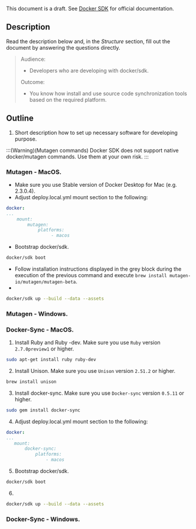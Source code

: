 
This document is a draft. See [Docker SDK](https://documentation.spryker.com/docs/docker-sdk) for official documentation.

## Description
Read the description below and, in the *Structure* section, fill out the document by answering the questions directly.

> Audience:
>
> - Developers who are developing with docker/sdk.
>
> Outcome:
> - You know how install and use source code synchronization tools based on the required platform.

## Outline
1. Short description how to set up necessary software for developing purpose.


:::(Warning)(Mutagen commands)
Docker SDK does not support native docker/mutagen commands. Use them at your own risk.
:::



### Mutagen - MacOS.

* Make sure you use Stable version of Docker Desktop for Mac (e.g. 2.3.0.4).
* Adjust deploy.local.yml mount section to the following:
```yaml
docker:
...
    mount:
        mutagen:
            platforms:
                 - macos

```
* Bootstrap docker/sdk.
```bash
docker/sdk boot
```
* Follow installation instructions displayed in the grey block during the execution of the previous command and execute `brew install mutagen-io/mutagen/mutagen-beta`.
*
```bash
docker/sdk up --build --data --assets
```


### Mutagen - Windows.


### Docker-Sync - MacOS.
1. Install Ruby and Ruby -dev. Make sure you use `Ruby` version `2.7.0preview1` or higher.
```bash
sudo apt-get install ruby ruby-dev
```
2. Install Unison. Make sure you use `Unison` version `2.51.2` or higher.
```bash
brew install unison
```
3. Install docker-sync. Make sure you use `Docker-sync` version `0.5.11` or higher.
```bash
sudo gem install docker-sync
```
4. Adjust deploy.local.yml mount section to the following:
```yaml
docker:
...
   mount:
       docker-sync:
           platforms:
               - macos
```
5. Bootstrap docker/sdk.
```bash
docker/sdk boot
```
6.
```bash
docker/sdk up --build --data --assets
```

### Docker-Sync - Windows.

